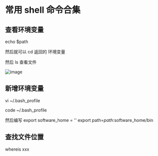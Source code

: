 # 常用 shell 命令合集

## 查看环境变量

echo $path

然后就可以 cd 返回的 环境变量

然后 ls 查看文件

![image](/engineering/whereis.png)

## 新增环境变量

vi ~/.bash_profile

code ~/.bash_profile

然后编写 export software_home = '' export path=$path:$software_home/bin

## 查找文件位置

whereis xxx
